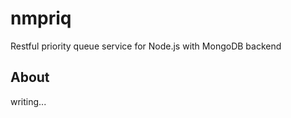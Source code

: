 nmpriq
======

Restful priority queue service for Node.js with MongoDB backend


About
----------
writing...
